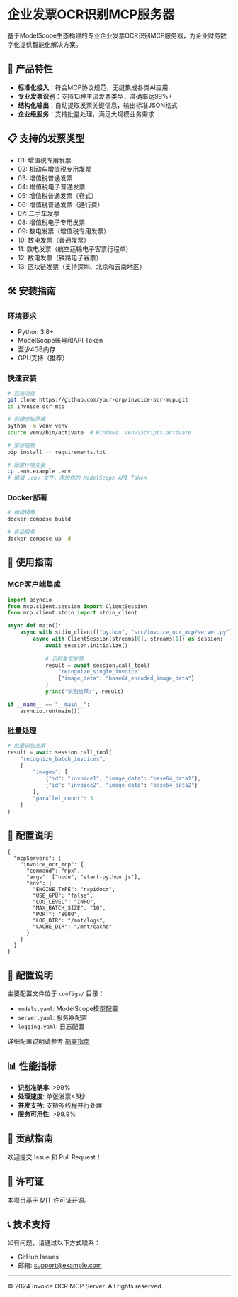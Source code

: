 # 企业发票OCR识别MCP服务器

基于ModelScope生态构建的专业企业发票OCR识别MCP服务器，为企业财务数字化提供智能化解决方案。

## 🚀 产品特性

- **标准化接入**：符合MCP协议规范，无缝集成各类AI应用
- **专业发票识别**：支持13种主流发票类型，准确率达99%+
- **结构化输出**：自动提取发票关键信息，输出标准JSON格式
- **企业级服务**：支持批量处理，满足大规模业务需求

## 📋 支持的发票类型

- 01: 增值税专用发票
- 02: 机动车增值税专用发票
- 03: 增值税普通发票
- 04: 增值税电子普通发票
- 05: 增值税普通发票（卷式）
- 06: 增值税普通发票（通行费）
- 07: 二手车发票
- 08: 增值税电子专用发票
- 09: 数电发票（增值税专用发票）
- 10: 数电发票（普通发票）
- 11: 数电发票（航空运输电子客票行程单）
- 12: 数电发票（铁路电子客票）
- 13: 区块链发票（支持深圳、北京和云南地区）

## 🛠️ 安装指南

### 环境要求

- Python 3.8+
- ModelScope账号和API Token
- 至少4GB内存
- GPU支持（推荐）

### 快速安装

```bash
# 克隆项目
git clone https://github.com/your-org/invoice-ocr-mcp.git
cd invoice-ocr-mcp

# 创建虚拟环境
python -m venv venv
source venv/bin/activate  # Windows: venv\Scripts\activate

# 安装依赖
pip install -r requirements.txt

# 配置环境变量
cp .env.example .env
# 编辑 .env 文件，添加你的 ModelScope API Token
```

### Docker部署

```bash
# 构建镜像
docker-compose build

# 启动服务
docker-compose up -d
```

## 📖 使用指南

### MCP客户端集成

```python
import asyncio
from mcp.client.session import ClientSession
from mcp.client.stdio import stdio_client

async def main():
    async with stdio_client(["python", "src/invoice_ocr_mcp/server.py"]) as streams:
        async with ClientSession(streams[0], streams[1]) as session:
            await session.initialize()
            
            # 识别单张发票
            result = await session.call_tool(
                "recognize_single_invoice",
                {"image_data": "base64_encoded_image_data"}
            )
            print("识别结果:", result)

if __name__ == "__main__":
    asyncio.run(main())
```

### 批量处理

```python
# 批量识别发票
result = await session.call_tool(
    "recognize_batch_invoices",
    {
        "images": [
            {"id": "invoice1", "image_data": "base64_data1"},
            {"id": "invoice2", "image_data": "base64_data2"}
        ],
        "parallel_count": 3
    }
)
```

## 🔧 配置说明
```
{
  "mcpServers": {
    "invoice_ocr_mcp": {
      "command": "npx",
      "args": ["node", "start-python.js"],
      "env": {
        "ENGINE_TYPE": "rapidocr",
        "USE_GPU": "false",
        "LOG_LEVEL": "INFO",
        "MAX_BATCH_SIZE": "10",
        "PORT": "8000",
        "LOG_DIR": "/mnt/logs",
        "CACHE_DIR": "/mnt/cache"
      }
    }
  }
}
```

## 🔧 配置说明

主要配置文件位于 `configs/` 目录：

- `models.yaml`: ModelScope模型配置
- `server.yaml`: 服务器配置
- `logging.yaml`: 日志配置

详细配置说明请参考 [部署指南](docs/deployment.md)

## 📊 性能指标

- **识别准确率**: >99%
- **处理速度**: 单张发票<3秒
- **并发支持**: 支持多线程并行处理
- **服务可用性**: >99.9%

## 🤝 贡献指南

欢迎提交 Issue 和 Pull Request！

## 📄 许可证

本项目基于 MIT 许可证开源。

## 📞 技术支持

如有问题，请通过以下方式联系：

- GitHub Issues
- 邮箱: support@example.com

---

© 2024 Invoice OCR MCP Server. All rights reserved. 